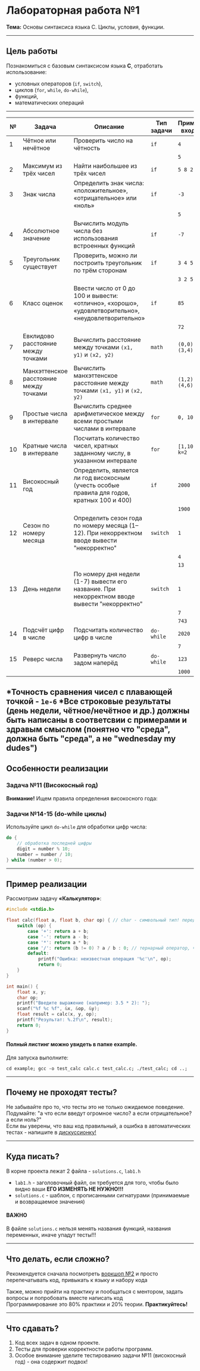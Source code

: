 # Лабораторная работа №1  
**Тема:** Основы синтаксиса языка C. Циклы, условия, функции.

---

## Цель работы
Познакомиться с базовым синтаксисом языка **C**, отработать использование:
- условных операторов (`if`, `switch`),
- циклов (`for`, `while`, `do-while`),
- функций,
- математических операций

---

| №  | Задача                                 | Описание                                                                                            | Тип задачи | Пример входа  | Пример выхода    |
| -- | -------------------------------------- | --------------------------------------------------------------------------------------------------- | ---------- | ------------- | ---------------- |
| 1  | Чётное или нечётное                    | Проверить число на чётность                                                                         | `if`       | `4`           | `чётное`         |
|    |                                        |                                                                                                     |            | `5`           | `нечётное`       |
| 2  | Максимум из трёх чисел                 | Найти наибольшее из трёх чисел                                                                      | `if`       | `5 8 2`       | `8`              |
| 3  | Знак числа                             | Определить знак числа: «положительное», «отрицательное» или «ноль»                                  | `if`       | `-3`          | `отрицательное`  |
|    |                                        |                                                                                                     |            | `5`           | `положительное`  |
| 4  | Абсолютное значение                    | Вычислить модуль числа без использования встроенных функций                                         | `if`       | `-7`          | `7`              |
| 5  | Треугольник существует                 | Проверить, можно ли построить треугольник по трём сторонам                                          | `if`       | `3 4 5`       | `существует`     |
|    |                                        |                                                                                                     |            | `3 2 5`       | `не существует`  |
| 6  | Класс оценок                           | Ввести число от 0 до 100 и вывести: «отлично», «хорошо», «удовлетворительно», «неудовлетворительно» | `if`       | `85`          | `отлично`        |
|    |                                        |                                                                                                     |            | `72`          | `хорошо`         |
| 7  | Евклидово расстояние между точками     | Вычислить расстояние между точками `(x1, y1)` и `(x2, y2)`                                          | `math`     | `(0,0),(3,4)` | `5.0`            |
| 8  | Манхэттенское расстояние между точками | Вычислить манхэттенское расстояние между точками `(x1, y1)` и `(x2, y2)`                            | `math`     | `(1,2),(4,6)` | `7`              |
| 9  | Простые числа в интервале              | Вычислить среднее арифметическое между всеми простыми числами в интервале                           | `for`      | `0, 10`       | `4.25`           |
| 10 | Кратные числа в интервале              | Посчитать количество чисел, кратных заданному числу, в указанном интервале                          | `for`      | `[1,10], k=2` | `5` (2,4,6,8,10) |
| 11 | Високосный год                         | Определить, является ли год високосным (учесть особые правила для годов, кратных 100 и 400)         | `if`       | `2000`        | `високосный`     |
|    |                                        |                                                                                                     |            | `1900`        | `не високосный`  |
| 12 | Сезон по номеру месяца                 | Определить сезон года по номеру месяца (1–12). При некорректном вводе вывести "некорректно"         | `switch`   | `1`           | `зима`           |
|    |                                        |                                                                                                     |            | `4`           | `весна`          |
|    |                                        |                                                                                                     |            | `13`          | `некорректно`    |
| 13 | День недели                            | По номеру дня недели (1-7) вывести его название. При некорректном вводе вывести "некорректно"       | `switch`   | `1`           | `понедельник`    |
|    |                                        |                                                                                                     |            | `7`           | `воскресенье`    |
|    |                                        |                                                                                                     |            | `743`         | `некорректно`    |
| 14 | Подсчёт цифр в числе                   | Подсчитать количество цифр в числе                                                                  | `do-while` | `2020`        | `4`              |
|    |                                        |                                                                                                     |            | `7`           | `1`              |
| 15 | Реверс числа                           | Развернуть число задом наперёд                                                                      | `do-while` | `123`         | `321`            |
|    |                                        |                                                                                                     |            | `1000`        | `1`              |

*Точность сравнения чисел с плавающей точкой - `1е-6`
*Все строковые результаты (день недели, чётное/нечётное и др.) должны быть написаны в соответсвии с примерами и здравым смыслом (понятно что "среда", должна быть "среда", а не "wednesday my dudes")
---

## Особенности реализации

### Задача №11 (Високосный год)
**Внимание!** Ищем правила определения високосного года:

### Задачи №14-15 (do-while циклы)
Используйте цикл `do-while` для обработки цифр числа:
```c
do {
    // обработка последней цифры
    digit = number % 10;
    number = number / 10;
} while (number > 0);
```

---

## Пример реализации  
Рассмотрим задачу **«Калькулятор»**:
```c
#include <stdio.h>

float calc(float a, float b, char op) { // char - символьный тип! передаём один символ
    switch (op) {
        case '+': return a + b;
        case '-': return a - b;
        case '*': return a * b;
        case '/': return (b != 0) ? a / b : 0; // тернарный оператор, читаем что это, используем!
        default: 
            printf("Ошибка: неизвестная операция '%c'\n", op);
            return 0;
    }
}

int main() {
    float x, y;
    char op;
    printf("Введите выражение (например: 3.5 * 2): ");
    scanf("%f %c %f", &x, &op, &y);
    float result = calc(x, y, op);
    printf("Результат: %.2f\n", result);
    return 0;
}
```

#### Полный листинг можно увидеть в папке example.  
Для запуска выполните:
```shell
cd example; gcc -o test_calc calc.c test_calc.c; ./test_calc; cd ..; 
```
---

## Почему не проходят тесты?
Не забывайте про то, что тесты это не только ожидаемое поведение. Подумайте: "а что если введут огромное число? а если отрицательное? а если ноль?"  
Если вы уверены, что ваш код правильный, а ошибка в автоматических тестах - напишите в [дискуссионку!](https://github.com/orgs/algo-2025/discussions)

---

## Куда писать?
В корне проекта лежат 2 файла - `solutions.c`, `lab1.h` 
 - `lab1.h` - заголовочный файл, он требуется для того, чтобы было видно ваши **ЕГО ИЗМЕНЯТЬ НЕ НУЖНО!!!**
 - `solutions.c` - шаблон, с прописанными сигнатурами (принимаемые и возвращаемое значения)

#### ВАЖНО
 В файле `solutions.c` нельзя менять названия функций, названия переменных, иначе упадут тесты!!!

---
## Что делать, если сложно?
Рекомендуется сначала посмотреть [воркшоп №2](https://disk.yandex.ru/i/NLuEc9wsz-JAeg) и просто перепечатывать код, привыкать к языку и набору кода 

Также, можно прийти на практику и пообщаться с ментором, задать вопросы и попробовать вместе написать код  
Программирование это 80% практики и 20% теории. **Практикуйтесь!**

---
## Что сдавать?
1. Код всех задач в одном проекте.
2. Тесты для проверки корректности работы программ.
3. Особое внимание уделите тестированию задачи №11 (високосный год) - она содержит подвох!
